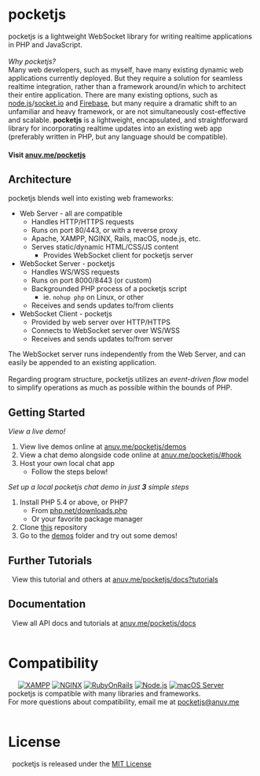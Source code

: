 # pocketjs
pocketjs is a lightweight WebSocket library for writing realtime applications in PHP and JavaScript.  
&nbsp;  
*Why pocketjs?*  
Many web developers, such as myself, have many existing dynamic web applications currently deployed. But they require a solution for seamless realtime integration, rather than a framework around/in which to architect their entire application. There are many existing options, such as [node.js](http://nodejs.org)/[socket.io](http://socket.io) and [Firebase](https://firebase.google.com), but many require a dramatic shift to an unfamiliar and heavy framework, or are not simultaneously cost-effective and scalable. **pocketjs** is a lightweight, encapsulated, and straightforward library for incorporating realtime updates into an existing web app (preferably written in PHP, but any language should be compatible).
#### Visit [anuv.me/pocketjs](http://anuv.me/pocketjs)

## Architecture
pocketjs blends well into existing web frameworks:
 - Web Server - all are compatible
    - Handles HTTP/HTTPS requests
    - Runs on port 80/443, or with a reverse proxy
    - Apache, XAMPP, NGINX, Rails, macOS, node.js, etc.
    - Serves static/dynamic HTML/CSS/JS content
        - Provides WebSocket client for pocketjs server
 - WebSocket Server - pocketjs
    - Handles WS/WSS requests
    - Runs on port 8000/8443 (or custom)
    - Backgrounded PHP process of a pocketjs script
        - ie. `nohup php` on Linux, or other
    - Receives and sends updates to/from clients
 - WebSocket Client - pocketjs
    - Provided by web server over HTTP/HTTPS
    - Connects to WebSocket server over WS/WSS
    - Receives and sends updates to/from server

The WebSocket server runs independently from the Web Server, and can easily be appended to an existing application.  
&nbsp;  
Regarding program structure, pocketjs utilizes an *event-driven flow* model to simplify operations as much as possible within the bounds of PHP.  

## Getting Started
*View a live demo!*
 1. View live demos online at [anuv.me/pocketjs/demos](http://anuv.me/pocketjs/demos)
 2. View a chat demo alongside code online at [anuv.me/pocketjs/#hook](http://anuv.me/pocketjs/#hook)
 3. Host your own local chat app
    - Follow the steps below!

*Set up a local pocketjs chat demo in just* ***3*** *simple steps*
 1. Install PHP 5.4 or above, or PHP7
    - From [php.net/downloads.php](http://php.net/downloads.php)
    - Or your favorite package manager
 2. Clone [this](http://github.com/anuvgupta.pocketjs) repository
 3. Go to the [demos](http://github.com/anuvgupta/pocketjs/tree/master/demos) folder and try out some demos!


## Further Tutorials
&nbsp;&nbsp;View this tutorial and others at [anuv.me/pocketjs/docs?tutorials](http://anuv.me/pocketjs/docs?tutorials)

## Documentation
&nbsp;&nbsp;View all API docs and tutorials at [anuv.me/pocketjs/docs](http://anuv.me/pocketjs/docs)
&nbsp;  
&nbsp;  

# Compatibility
&nbsp;&nbsp;&nbsp;&nbsp;
[![XAMPP](http://anuv.me/pocketjs/img/logo/xampp_75.png)](http://www.apachefriends.org)
[![NGINX](http://anuv.me/pocketjs/img/logo/nginx_75.png)](http://www.nginx.com/)
[![RubyOnRails](http://anuv.me/pocketjs/img/logo/railsB_75.png)](http://rubyonrails.org/)
[![Node.js](http://anuv.me/pocketjs/img/logo/node_75.png)](http://nodejs.org/)
[![macOS Server](http://anuv.me/pocketjs/img/logo/macos_75.png)](http://www.apple.com/macos/server/)  
pocketjs is compatible with many libraries and frameworks.  
For more questions about compatibility, email me at [pocketjs@anuv.me](mailto:pocketjs@anuv.me?Subject=Compatibility%20Issue)  
&nbsp;  
# License
&nbsp;&nbsp;pocketjs is released under the [MIT License](https://github.com/anuvgupta/pocketjs/blob/master/LICENSE.md)
